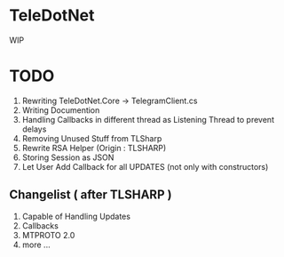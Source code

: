 # TeleDotNet
WIP

# TODO

 1. Rewriting TeleDotNet.Core -> TelegramClient.cs
 2. Writing Documention
 3. Handling Callbacks in different thread as Listening Thread to prevent delays
 4. Removing Unused Stuff from TLSharp
 5. Rewrite RSA Helper (Origin : TLSHARP)
 6. Storing Session as JSON
 7. Let User Add Callback for all UPDATES (not only with constructors)
  

## Changelist ( after TLSHARP )

 1. Capable of Handling Updates
 2. Callbacks
 3. MTPROTO 2.0
 4. more ...


